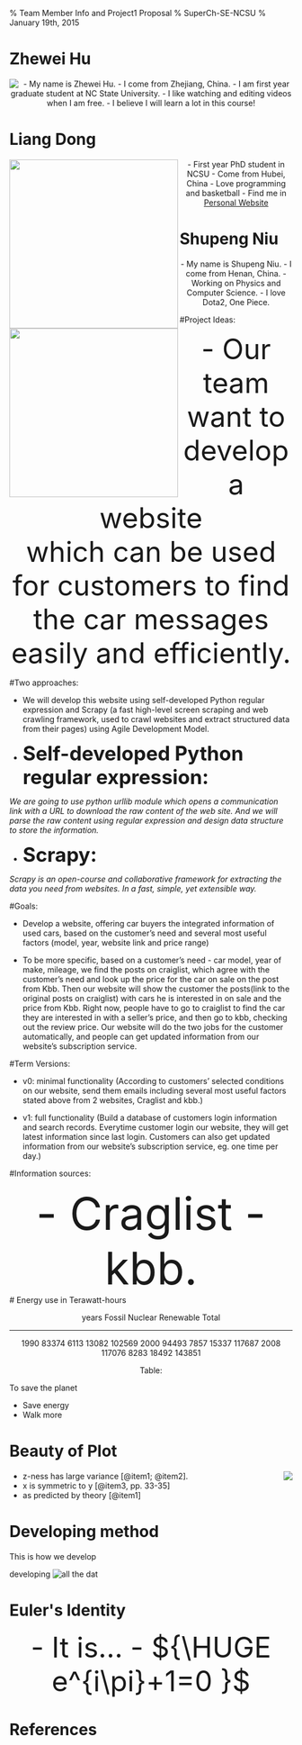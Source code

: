 % Team Member Info and Project1 Proposal
% SuperCh-SE-NCSU
% January 19th, 2015
# Zhewei Hu

<img align=left src="../img/zhewei.jpg">
<center>
- My name is Zhewei Hu.
- I come from Zhejiang, China.
- I am first year graduate student at NC State University.
- I like watching and editing videos when I am free.
- I believe I will learn a lot in this course!
</center>


# Liang Dong
<img align=left src="../img/Liang.jpg" style="float:left;with:100px;height:300px">
<center>
- First year PhD student in NCSU
- Come from Hubei, China
- Love programming and basketball
- Find me in <a href="http://dragonfly90.github.io">Personal Website</a>
</center>


# Shupeng Niu

<img align=left src="../img/Shupeng.jpg" style="float:left;with:100px;height:300px">
<center>
- My name is Shupeng Niu.
- I come from Henan, China.
- Working on Physics and Computer Science.
- I love Dota2, One Piece.
</center>


#Project Ideas: 

<center>
<div style="font-size:50px">
- Our team want to develop a website<br/>which can be used for customers to find the car messages easily and efficiently.
</div>
</center>



#Two approaches: 
 
- We will develop this website using self-developed Python regular expression and Scrapy (a fast high-level screen scraping and web crawling framework, used to crawl websites and extract structured data from their pages) using Agile Development Model. 

- <div style="font-size:35px"><b> Self-developed Python regular expression:</b></div>
<i>We are going to use python urllib module which opens a communication link with a URL to download the raw content of the web site. And we will parse the raw content using regular expression and design data structure to store the information.</i>
 
- <div style="font-size:35px"><b>Scrapy:</b></div> 
<i>Scrapy is an open-course and collaborative framework for extracting the data you need from websites. In a fast, simple, yet extensible way.</i>

#Goals:  

- Develop a website, offering car buyers the integrated information of used cars, based on the customer’s need and several most useful factors (model, year, website link and price range)

- To be more specific, based on a customer’s need - car model, year of make, mileage, we find the posts on craiglist, which agree with the customer’s need and look up the price for the car on sale on the post from Kbb. Then our website will show the customer the posts(link to the original posts on craiglist) with cars he is interested in on sale and the price from Kbb. 
Right now, people have to go to craiglist to find the car they are interested in with a seller’s price, and then go to kbb, checking out the review price.
Our website will do the two jobs for the customer automatically,  and people can get updated information from our website’s subscription service.

#Term Versions:

- v0: minimal functionality (According to customers’ selected conditions on our website, send them emails including several most useful factors stated above from 2 websites, Craglist and kbb.)

- v1: full functionality (Build a database of customers login information and search records. Everytime customer login our website, they will get latest information since last login. Customers can also get updated information from our website’s subscription service, eg. one time per day.)

#Information sources:

<center>
<div style="font-size:80px">
- Craglist
- kbb.
</div> 
</center>
# Energy use in Terawatt-hours

<center>

years    Fossil   Nuclear    Renewable     Total
-----    ------   -------    ---------    -------
1990      83374      6113        13082     102569
2000      94493      7857        15337     117687
2008     117076      8283        18492     143851

	
Table:  

</center>
To save the planet

- Save energy
- Walk more

# Beauty of Plot


<img align=right src="../img/plot/plot1.png">

- z-ness has large variance [@item1; @item2].
- x is symmetric to y  [@item3, pp. 33-35]
- as predicted by theory [@item1]


# Developing method

This is how we develop

developing ![all the dat](../img/dot/dot1.png)

# Euler's Identity

<center>
<div style="font-size:50px">
- It is...
- ${\HUGE e^{i\pi}+1=0 }$

</div>
</center>

# References
